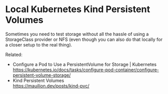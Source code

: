 # Local Kubernetes Kind Persistent Volumes

Sometimes you need to test storage without all the hassle of using a
StorageClass provider or NFS (even though you can also do that locally
for a closer setup to the real thing).

Related:

* Configure a Pod to Use a PersistentVolume for Storage \| Kubernetes  
  <https://kubernetes.io/docs/tasks/configure-pod-container/configure-persistent-volume-storage/>
* Kind Persistent Volumes  
  <https://mauilion.dev/posts/kind-pvc/>

